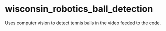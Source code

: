 # wisconsin_robotics_ball_detection
Uses computer vision to detect tennis balls in the video feeded to the code. 
